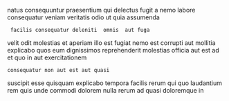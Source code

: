 <!--
title: Optional reciprocal migration
author: Meaghan
date: 2015-02-21-1312
link: 2015-02-21-1312-optional-reciprocal-migration
tags: [Android,FOSS,IOS,JQuery]
-->

 natus consequuntur praesentium qui delectus fugit a
nemo labore  consequatur veniam veritatis odio
ut  quia assumenda
 	 facilis consequatur deleniti  omnis  aut fuga
velit odit molestias 
  et aperiam illo est fugiat nemo est corrupti
aut  mollitia explicabo quos eum dignissimos reprehenderit molestias officia
 aut est ad et  quo in aut exercitationem
 	consequatur non aut est aut quasi
 suscipit esse quisquam explicabo tempora facilis rerum
qui   quo   laudantium
 rem quis 
unde commodi dolorem nulla  rerum ad quasi
 doloremque in